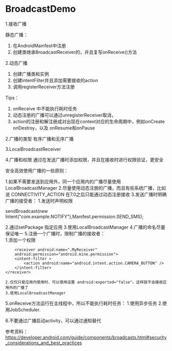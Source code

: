 # BroadcastDemo
1.接收广播

静态广播：
1. 在AndroidMainfest中注册
2. 创建类继承BroadcastReceiver的，并且复写onReceive()方法

2.动态广播
1. 创建广播类和实例
2. 创建intentFilter并且添加需要接收的action
3. 调用registerReceiver方法注册

Tips：
1. onReceive 中不能执行耗时任务
2. 动态注册的广播可以通过unregisterReceiver取消，
3. action的注册和解注册成对出现在context对应的生命周期中，例如onCreate onDestroy，以及 onResume和onPause


2.广播的类型
有序广播和无序广播



3.LocalBroadcastReceiver


4.广播和权限
通过在发送广播时添加权限，并且在接收时进行权限验证，更安全

安全高效使用广播的一些原则：

1.如果不需要发送到应用外，同一个应用内的广播尽量使用LocalBroadcastManager
2.尽量使用动态注册的广播，而且有些系统广播，比如说 CONNECTIVITY_ACTION 在7.0之后只能通过动态注册接收
3.发送广播时明确广播的接受者：
    1.发送时声明权限
    
sendBroadcast(new Intent("com.example.NOTIFY"),Manifest.permission.SEND_SMS);
    
2.通过setPackage 指定应用
3.使用LocalBroadcastManager
4.广播的命名尽量保证唯一
5.注册一个广播时，限制广播的接收者：  
    1.添加一个权限

        <receiver android:name=".MyReceiver"
        android:permission="android.mine.permission">
        <intent-filter >
            <action android:name="android.intent.action.CAMERA_BUTTON" />
        </intent-filter>
    </receiver>
    
    2.仅仅只是应用内使用时，可以使用设置 android:exported="false"。这样就不会接收应用外的广播了
    3.使用LocalBroadcastManager
    
5.onReceive方法运行在主线程中，所以不能执行耗时任务：
 1.使用异步任务
 2.使用JobScheduler. 

6.不要通过广播启动activity，可以通过通知替代

参考资料：
https://developer.android.com/guide/components/broadcasts.html#security_considerations_and_best_practices